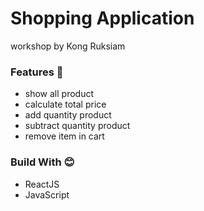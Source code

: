 # Shopping Application
workshop by Kong Ruksiam

### Features 💪
* show all product
* calculate total price
* add quantity product
* subtract quantity product
* remove item in cart

### Build With 😊
* ReactJS
* JavaScript
